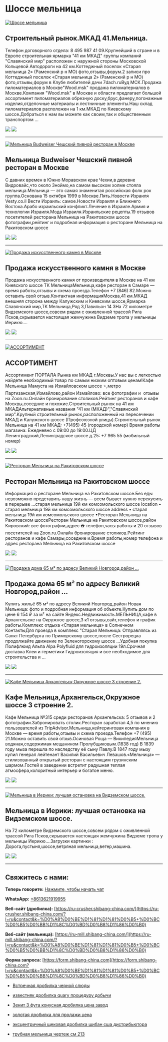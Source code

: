 # Шоссе мельница

<a href="https://swt.shibang-china.com/?l=ru&img&k=%D0%A8%D0%BE%D1%81%D1%81%D0%B5+%D0%BC%D0%B5%D0%BB%D1%8C%D0%BD%D0%B8%D1%86%D0%B0" target="_blank">![Шоссе мельница](http://static.shibang-china.com/all-800x300/1468.jpg)</a>

## Строительный рынок.МКАД 41.Мельница.
Телефон договорного отдела: 8 495 987 41 09.Крупнейший в стране и в Европе строительная ярмарка &quot;41 км МКАД&quot; группы компаний &quot;Славянский мир&quot; расположен с наружной стороны Московской Кольцевой Автодороги на 42 км.Коттеджный поселок &#171;Старая мельница 2&#187; (Раменский р н МО) фото,отзывы,форум.2 записи про Коттеджный поселок &#171;Старая мельница 2&#187; (Раменский р н МО) фото,отзывы,форум в Клубе любителей дачи 7dach.ruВуд МСК.Продажа пиломатериалов в Москве&quot;Wood.msk&quot; продажа пиломатериалов в Москве.Компания &quot;Wood.msk&quot; в Москве и области предлагает большой ассортимент пиломатериалов обрезную доску,брус,фанеру,погонажные изделия,отделочные материалы и лестничные элементы.Наш склад пиломатериалов расположен на 1 км.МКАД по Киевскому шоссе.Добраться к нам вы можете как своим,так и общественным транспортом …


<a href="https://whatsapp.shibangsoft.com/WhatsApp.php" target="_blank" title="WhatsApp">![](http://static.shibang-china.com/icon/whatsapp.png)</a> <a href="https://swt.shibang-china.com/?l=ru&icon&k=%D0%A8%D0%BE%D1%81%D1%81%D0%B5+%D0%BC%D0%B5%D0%BB%D1%8C%D0%BD%D0%B8%D1%86%D0%B0" target="_blank">![](http://static.shibang-china.com/icon/chat-ru.png)</a>

---

<a href="https://swt.shibang-china.com/?l=ru&img&k=%D0%A8%D0%BE%D1%81%D1%81%D0%B5+%D0%BC%D0%B5%D0%BB%D1%8C%D0%BD%D0%B8%D1%86%D0%B0" target="_blank">![Мельница Budweiser Чешский пивной ресторан в Москве](http://static.shibang-china.com/all-800x300/443.jpg)</a>

## Мельница Budweiser Чешский пивной ресторан в Москве
С давних времен в Южно Моравском крае Чехии,в деревне Видровайс,что около Зноймо,на самом высоком холме стояла мельница.Мельница — это самая знаменитая российская фолк рок группа.Основана 15 октября 1999 в Москве.Пять.Новости Израиля Vesty.co.il Вести Израиль: самое.Новости Израиля и Ближнего Востока.Арабо израильский конфликт.Лечение в Израиле.Армия и технологии Израиля.Мода Израиля.Израильские рецепты.19 отзывов посетителей ресторана Мельница на Ракитовском шоссе фотографии,рейтинг и подробная информация о ресторане Мельница на Ракитовском шоссе


<a href="https://whatsapp.shibangsoft.com/WhatsApp.php" target="_blank" title="WhatsApp">![](http://static.shibang-china.com/icon/whatsapp.png)</a> <a href="https://swt.shibang-china.com/?l=ru&icon&k=%D0%A8%D0%BE%D1%81%D1%81%D0%B5+%D0%BC%D0%B5%D0%BB%D1%8C%D0%BD%D0%B8%D1%86%D0%B0" target="_blank">![](http://static.shibang-china.com/icon/chat-ru.png)</a>

---

<a href="https://swt.shibang-china.com/?l=ru&img&k=%D0%A8%D0%BE%D1%81%D1%81%D0%B5+%D0%BC%D0%B5%D0%BB%D1%8C%D0%BD%D0%B8%D1%86%D0%B0" target="_blank">![Продажа искусственного камня в Москве](http://static.shibang-china.com/all-800x300/661.jpg)</a>

## Продажа искусственного камня в Москве
Продажа искусственного камня от производителя в Москве на 41 км Киевского шоссе ТК МельницаМельница,кафе ресторан в Самаре — время работы,отзывы и схема проезда.Телефон +7 (846) 82.Можно оставить свой отзыв.Контактная информацияМосква,41 км.МКАД внешняя сторона между Калужским и Киевским шоссе,Ярмарка Славянский мир,ТК Мельница,Ряд 3,Павильон 14 3На 72 километре Видземского шоссе,совсем рядом с оживленной трассой Рига Псков,скрывается настоящая жемчужина Видземе тропа у мельницы Иерикю.…


<a href="https://whatsapp.shibangsoft.com/WhatsApp.php" target="_blank" title="WhatsApp">![](http://static.shibang-china.com/icon/whatsapp.png)</a> <a href="https://swt.shibang-china.com/?l=ru&icon&k=%D0%A8%D0%BE%D1%81%D1%81%D0%B5+%D0%BC%D0%B5%D0%BB%D1%8C%D0%BD%D0%B8%D1%86%D0%B0" target="_blank">![](http://static.shibang-china.com/icon/chat-ru.png)</a>

---

<a href="https://swt.shibang-china.com/?l=ru&img&k=%D0%A8%D0%BE%D1%81%D1%81%D0%B5+%D0%BC%D0%B5%D0%BB%D1%8C%D0%BD%D0%B8%D1%86%D0%B0" target="_blank">![АССОРТИМЕНТ](http://static.shibang-china.com/all-800x300/419.jpg)</a>

## АССОРТИМЕНТ
Ассортимент ПОРТАЛА Рынка км МКАД г.Москвы.У нас вы с легкостью найдете необходимый товар по самым низким оптовым ценам!Кафе Мельница Мамуста на Измайловском шоссе ⭐️,метро Партизанская,Измайлово,район Измайлово: все фотографии и ️ отзывы на Zoon.ru.Онлайн бронирование столиков.Рейтинг ресторанов и кафе Москвы,соседние и похожие.Строительный рынок на 41 км МКАДАльтернативные названия &quot;41 км (МКАД)&quot;,&quot;Славянский мир&quot;.Крупный строительный рынок,расположенный на пересечении МКАД и Калужского шоссе (Профсоюзной улицы).Строительный рынок Мельница на 41 км МКАД: +7(495) 45 (городской номер) Время работы магазина: Ежедневно с 09:00 до 19:00.ЦД Ленинградский,Ленинградское шоссе д.25: +7 965 55 (мобильный номер)


<a href="https://whatsapp.shibangsoft.com/WhatsApp.php" target="_blank" title="WhatsApp">![](http://static.shibang-china.com/icon/whatsapp.png)</a> <a href="https://swt.shibang-china.com/?l=ru&icon&k=%D0%A8%D0%BE%D1%81%D1%81%D0%B5+%D0%BC%D0%B5%D0%BB%D1%8C%D0%BD%D0%B8%D1%86%D0%B0" target="_blank">![](http://static.shibang-china.com/icon/chat-ru.png)</a>

---

<a href="https://swt.shibang-china.com/?l=ru&img&k=%D0%A8%D0%BE%D1%81%D1%81%D0%B5+%D0%BC%D0%B5%D0%BB%D1%8C%D0%BD%D0%B8%D1%86%D0%B0" target="_blank">![Ресторан Мельница на Ракитовском шоссе](http://static.shibang-china.com/all-800x300/763.jpg)</a>

## Ресторан Мельница на Ракитовском шоссе
Информация о ресторане Мельница на Ракитовском шоссе.Без еды невозможно представить нашу жизнь — всем бывает нужно перекусить в перерыве …старая мельница 19й км комсомольского шоссе location • старая мельница 19й км комсомольского шоссе address • старая мельница 19й км комсомольского шоссе •Ресторан Мельница на Ракитовском шоссеРесторан Мельница на Ракитовском шоссе,район Кировский: все фотографии,адрес ☎️ телефон,часы работы и 20 отзывов посетителей на Zoon.ru.Онлайн бронирование столиков.Рейтинг ресторанов и кафе Самары,соседние и.Время работы,номер телефона и адрес ресторана Мельница на Ракитовском шоссе


<a href="https://whatsapp.shibangsoft.com/WhatsApp.php" target="_blank" title="WhatsApp">![](http://static.shibang-china.com/icon/whatsapp.png)</a> <a href="https://swt.shibang-china.com/?l=ru&icon&k=%D0%A8%D0%BE%D1%81%D1%81%D0%B5+%D0%BC%D0%B5%D0%BB%D1%8C%D0%BD%D0%B8%D1%86%D0%B0" target="_blank">![](http://static.shibang-china.com/icon/chat-ru.png)</a>

---

<a href="https://swt.shibang-china.com/?l=ru&img&k=%D0%A8%D0%BE%D1%81%D1%81%D0%B5+%D0%BC%D0%B5%D0%BB%D1%8C%D0%BD%D0%B8%D1%86%D0%B0" target="_blank">![Продажа дома 65 м&#178; по адресу Великий Новгород,район …](http://static.shibang-china.com/all-800x300/800.jpg)</a>

## Продажа дома 65 м&#178; по адресу Великий Новгород,район …
Купить жильё 65 м&#178; по адресу Великий Новгород,район Новая Мельница: фото и подробная информация об объекте.Купить дом по цене 6 154 ₽ за м&#178; на сайте Яндекс.Недвижимость.МЕЛЬНИЦА,кафе в Архангельске на Окружное шоссе,3 к1 отзывы,сайт,телефон и график работы.Комплекс отдыха &#171;Старая мельница&#187; в Солнечном КонтактыДля проезда в комплекс &quot;Старая Мельница: Отправляясь из Санкт Петербурга по Приморскому шоссе,после Сестрорецка продолжайте движение по Зеленогорскому шоссе …Удобная покупка Полифлюид Альпа Alpa Polyfluid для гидроизоляции 19л.Срочная доставка Клеи и герметики Гидроизоляция и все необходимое для строительства и …


<a href="https://whatsapp.shibangsoft.com/WhatsApp.php" target="_blank" title="WhatsApp">![](http://static.shibang-china.com/icon/whatsapp.png)</a> <a href="https://swt.shibang-china.com/?l=ru&icon&k=%D0%A8%D0%BE%D1%81%D1%81%D0%B5+%D0%BC%D0%B5%D0%BB%D1%8C%D0%BD%D0%B8%D1%86%D0%B0" target="_blank">![](http://static.shibang-china.com/icon/chat-ru.png)</a>

---

<a href="https://swt.shibang-china.com/?l=ru&img&k=%D0%A8%D0%BE%D1%81%D1%81%D0%B5+%D0%BC%D0%B5%D0%BB%D1%8C%D0%BD%D0%B8%D1%86%D0%B0" target="_blank">![Кафе Мельница,Архангельск,Окружное шоссе 3 строение 2.](http://static.shibang-china.com/all-800x300/802.jpg)</a>

## Кафе Мельница,Архангельск,Окружное шоссе 3 строение 2.
Кафе Мельница №315 среди ресторанов Архангельска: 5 отзывов и 2 фотографии.Забронировать столик.Ресторан заработал 4,5 по мнению пользователей из TripAdvisor.Мельница,кейтеринговая компания в Москве — время работы,отзывы и схема проезда.Телефон +7 (495) 21.Можно оставить свой отзыв.Осиновая Роща — ВикипедияМельница водяная,содержимая мещанином Пролубщиковым.(1838 год) В 1839 году мыза перешла по наследству её сыну Павлу.В 1847 году мызу купил генерал лейтенант Василий Васильевич Левашов.&#171;Мельница&#187; — стилизованный открытый ресторан с настоящим грузинским шармом.Гостей в заведении встретит радушная теплая атмосфера,колоритный интерьер и богатое меню.


<a href="https://whatsapp.shibangsoft.com/WhatsApp.php" target="_blank" title="WhatsApp">![](http://static.shibang-china.com/icon/whatsapp.png)</a> <a href="https://swt.shibang-china.com/?l=ru&icon&k=%D0%A8%D0%BE%D1%81%D1%81%D0%B5+%D0%BC%D0%B5%D0%BB%D1%8C%D0%BD%D0%B8%D1%86%D0%B0" target="_blank">![](http://static.shibang-china.com/icon/chat-ru.png)</a>

---

<a href="https://swt.shibang-china.com/?l=ru&img&k=%D0%A8%D0%BE%D1%81%D1%81%D0%B5+%D0%BC%D0%B5%D0%BB%D1%8C%D0%BD%D0%B8%D1%86%D0%B0" target="_blank">![Мельница в Иерики: лучшая остановка на Видземском шоссе.](http://static.shibang-china.com/all-800x300/1115.jpg)</a>

## Мельница в Иерики: лучшая остановка на Видземском шоссе.
На 72 километре Видземского шоссе,совсем рядом с оживленной трассой Рига Псков,скрывается настоящая жемчужина Видземе тропа у мельницы Иерикю.…Загрузки картинки : Дорога,пустыня,шоссе,ветряная мельница,ветер,машина.

<a href="https://whatsapp.shibangsoft.com/WhatsApp.php" target="_blank" title="WhatsApp">![](http://static.shibang-china.com/icon/whatsapp.png)</a> <a href="https://swt.shibang-china.com/?l=ru&icon&k=%D0%A8%D0%BE%D1%81%D1%81%D0%B5+%D0%BC%D0%B5%D0%BB%D1%8C%D0%BD%D0%B8%D1%86%D0%B0" target="_blank">![](http://static.shibang-china.com/icon/chat-ru.png)</a>

---
## Свяжитесь с нами:

**Теперь говорите:** [Нажмите, чтобы начать чат](https://swt.shibang-china.com?l=ru&contact&k=%D0%A8%D0%BE%D1%81%D1%81%D0%B5+%D0%BC%D0%B5%D0%BB%D1%8C%D0%BD%D0%B8%D1%86%D0%B0)

**WhatsApp:**  [+8613621919955](https://whatsapp.shibangsoft.com/WhatsApp.php)

**Веб-сайт (дробилка):** [https://ru-crusher.shibang-china.com/](https://ru-crusher.shibang-china.com/?l=ru&contact&k=%D0%A8%D0%BE%D1%81%D1%81%D0%B5+%D0%BC%D0%B5%D0%BB%D1%8C%D0%BD%D0%B8%D1%86%D0%B0)

**Веб-сайт (мельница):** [https://ru-mill.shibang-china.com/](https://ru-mill.shibang-china.com/?l=ru&contact&k=%D0%A8%D0%BE%D1%81%D1%81%D0%B5+%D0%BC%D0%B5%D0%BB%D1%8C%D0%BD%D0%B8%D1%86%D0%B0)

**Форма запроса:** [https://form.shibang-china.com](https://form.shibang-china.com?l=ru&contact&k=%D0%A8%D0%BE%D1%81%D1%81%D0%B5+%D0%BC%D0%B5%D0%BB%D1%8C%D0%BD%D0%B8%D1%86%D0%B0)

* [Встречная дробилка черной слюды](../116/%D0%92%D1%81%D1%82%D1%80%D0%B5%D1%87%D0%BD%D0%B0%D1%8F%20%D0%B4%D1%80%D0%BE%D0%B1%D0%B8%D0%BB%D0%BA%D0%B0%20%D1%87%D0%B5%D1%80%D0%BD%D0%BE%D0%B9%20%D1%81%D0%BB%D1%8E%D0%B4%D1%8B.md)

* [известняк дробилка quary процедуру добычи](../113/%D0%B8%D0%B7%D0%B2%D0%B5%D1%81%D1%82%D0%BD%D1%8F%D0%BA%20%D0%B4%D1%80%D0%BE%D0%B1%D0%B8%D0%BB%D0%BA%D0%B0%20quary%20%D0%BF%D1%80%D0%BE%D1%86%D0%B5%D0%B4%D1%83%D1%80%D1%83%20%D0%B4%D0%BE%D0%B1%D1%8B%D1%87%D0%B8.md)

* [Зенит 3 фута конусная дробилка цена завод](../112/%D0%97%D0%B5%D0%BD%D0%B8%D1%82%203%20%D1%84%D1%83%D1%82%D0%B0%20%D0%BA%D0%BE%D0%BD%D1%83%D1%81%D0%BD%D0%B0%D1%8F%20%D0%B4%D1%80%D0%BE%D0%B1%D0%B8%D0%BB%D0%BA%D0%B0%20%D1%86%D0%B5%D0%BD%D0%B0%20%D0%B7%D0%B0%D0%B2%D0%BE%D0%B4.md)

* [золотая дробилка для продажи цена](../117/%D0%B7%D0%BE%D0%BB%D0%BE%D1%82%D0%B0%D1%8F%20%D0%B4%D1%80%D0%BE%D0%B1%D0%B8%D0%BB%D0%BA%D0%B0%20%D0%B4%D0%BB%D1%8F%20%D0%BF%D1%80%D0%BE%D0%B4%D0%B0%D0%B6%D0%B8%20%D1%86%D0%B5%D0%BD%D0%B0.md)

* [эксцентричный щековая дробилка шибан сша дистрибьютора](../115/%D1%8D%D0%BA%D1%81%D1%86%D0%B5%D0%BD%D1%82%D1%80%D0%B8%D1%87%D0%BD%D1%8B%D0%B9%20%D1%89%D0%B5%D0%BA%D0%BE%D0%B2%D0%B0%D1%8F%20%D0%B4%D1%80%D0%BE%D0%B1%D0%B8%D0%BB%D0%BA%D0%B0%20%D1%88%D0%B8%D0%B1%D0%B0%D0%BD%20%D1%81%D1%88%D0%B0%20%D0%B4%D0%B8%D1%81%D1%82%D1%80%D0%B8%D0%B1%D1%8C%D1%8E%D1%82%D0%BE%D1%80%D0%B0.md)

* [трубная мельница чертеж см 213](../112/%D1%82%D1%80%D1%83%D0%B1%D0%BD%D0%B0%D1%8F%20%D0%BC%D0%B5%D0%BB%D1%8C%D0%BD%D0%B8%D1%86%D0%B0%20%D1%87%D0%B5%D1%80%D1%82%D0%B5%D0%B6%20%D1%81%D0%BC%20213.md)